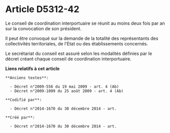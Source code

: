 # Article D5312-42

Le conseil de coordination interportuaire se réunit au moins deux fois par an sur la convocation de son président.

Il peut être convoqué sur la demande de la totalité des représentants des collectivités territoriales, de l'Etat ou des
établissements concernés.

Le secrétariat du conseil est assuré selon les modalités définies par le décret créant chaque conseil de coordination
interportuaire.

**Liens relatifs à cet article**

	**Anciens textes**:

	  - Décret n°2009-556 du 19 mai 2009 - art. 4 (Ab)
	  - Décret n°2009-1009 du 25 août 2009 - art. 4 (Ab)

	**Codifié par**:

	  - Décret n°2014-1670 du 30 décembre 2014 - art.

	**Créé par**:

	  - Décret n°2014-1670 du 30 décembre 2014 - art.
